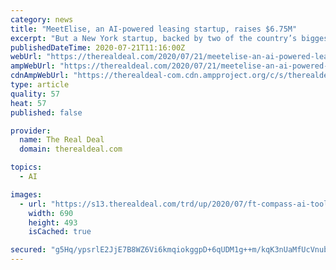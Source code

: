 ```yaml
---
category: news
title: "MeetElise, an AI-powered leasing startup, raises $6.75M"
excerpt: "But a New York startup, backed by two of the country’s biggest landlords, has built an AI-powered leasing assistant available to field queries 24/7. MeetElise said Tuesday that it closed a $6.5 ..."
publishedDateTime: 2020-07-21T11:16:00Z
webUrl: "https://therealdeal.com/2020/07/21/meetelise-an-ai-powered-leasing-startup-raises-6-75m/"
ampWebUrl: "https://therealdeal.com/2020/07/21/meetelise-an-ai-powered-leasing-startup-raises-6-75m/amp/"
cdnAmpWebUrl: "https://therealdeal-com.cdn.ampproject.org/c/s/therealdeal.com/2020/07/21/meetelise-an-ai-powered-leasing-startup-raises-6-75m/amp/"
type: article
quality: 57
heat: 57
published: false

provider:
  name: The Real Deal
  domain: therealdeal.com

topics:
  - AI

images:
  - url: "https://s13.therealdeal.com/trd/up/2020/07/ft-compass-ai-tool.jpg"
    width: 690
    height: 493
    isCached: true

secured: "g5Hq/ypsrlE2JjE7B8WZ6Vi6kmqiokggpD+6qUDM1g++m/kqK3nUaMfUcVnubPXCCtQy71LYBOkv2n1+x9uBaNmNY/MWWtVBbjG0zMNW32xfzdoowOF6wEcA3O4mCIm4NJ/vaVa5NGt7xkp2b1TQeslOgeph7hbG+8eQBt1cJUipWSSYZW1rcNzPpWF3b3cwlNDfM6X/yFAaJBelDrOWA8bYdn/1YGZGgqFSTaaAf5Egm5hwddlthUp1RUOlfLbX46QVv3GLSDNakp15qkA2TasnvEHQ0lXOBwkH+tCCO7IPut+FXQfQFUffiz9QX4ilxSoyKXtryCu8l5BuJ2u1rw==;8E0TA61zxy1zze6hfBxrIw=="
---
```


